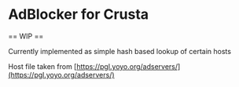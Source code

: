 # AdBlocker for Crusta

== WIP ==

Currently implemented as simple hash based lookup of certain hosts

Host file taken from [https://pgl.yoyo.org/adservers/](https://pgl.yoyo.org/adservers/)